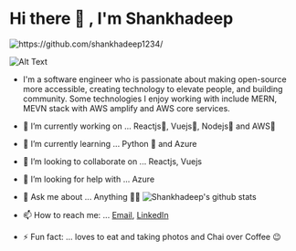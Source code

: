# Hi there 👋 , I'm Shankhadeep
<p align="left"> <img src=https://komarev.com/ghpvc/?username=https://github.com/shankhadeep1234 alt=https://github.com/shankhadeep1234/> </p>

![Alt Text](https://i.imgur.com/fFgh2sw.png)

- I'm a software engineer who is passionate about making open-source more accessible, creating technology to elevate people, and building community. Some technologies I enjoy working with include MERN, MEVN stack with AWS amplify and AWS core services.

- 🔭 I’m currently working on ... Reactjs💙, Vuejs💚, Nodejs🤍 and AWS💛
- 🌱 I’m currently learning ... Python 🐍 and Azure
- 👯 I’m looking to collaborate on ... Reactjs, Vuejs 
- 🤔 I’m looking for help with ... Azure
- 💬 Ask me about ... Anything 🤷‍♂️ ![Shankhadeep's github stats](https://github-readme-stats.vercel.app/api?username=Shankhadeep1234&show_icons=true]&hide=["contribs","prs"])
- 📫 How to reach me: ... [Email](mailto:shankhadeepraj@gmail.com), [LinkedIn](https://www.linkedin.com/in/shankhadeep-bhadra-a69a73b8/)
- ⚡ Fun fact: ... loves to eat and taking photos and Chai over Coffee 😉

